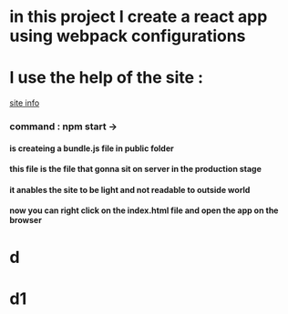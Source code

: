 # in  this project I create a react app using webpack configurations
# I use the help of the site : 
[site info](https://dev.to/iamismile/how-to-setup-webpack-and-babel-for-react-59ph)


### command : npm start -> 
#### is createing a bundle.js file in public folder
#### this file is the file that gonna sit on server in the production stage
#### it anables the site to be light and not readable to outside world
#### now you can right click on the index.html file and open the app on the browser
#  d



#  d1


<!-- sdsadasdas -->

<!-- DANA -->


